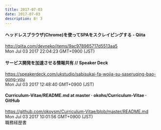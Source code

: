 ```yaml
---
title: 2017-07-03
date: 2017-07-03
description: B! 3
---
```


#### ヘッドレスブラウザ(Chrome)を使ってSPAをスクレイピングする - Qiita
http://qiita.com/devneko/items/9ac978965717d5513aa5<br>
Mon Jul 03 2017 22:04:23 GMT+0900 (JST)<br>


#### サービス開発を加速させる情報共有 // Speaker Deck
https://speakerdeck.com/ukstudio/sabisukai-fa-wojia-su-saseruqing-bao-gong-you<br>
Mon Jul 03 2017 12:48:40 GMT+0900 (JST)<br>


#### Curriculum-Vitae/README.md at master · okohs/Curriculum-Vitae · GitHub
https://github.com/okoysm/Curriculum-Vitae/blob/master/README.md<br>
Mon Jul 03 2017 10:01:56 GMT+0900 (JST)<br>
職務経歴書


